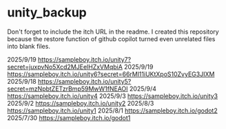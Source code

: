 # unity_backup
Don't forget to include the itch URL in the readme. I created this repository because the restore function of github copilot turned even unrelated files into blank files.

2025/9/19 https://sampleboy.itch.io/unity7?secret=juxpvNo5Xcd2MJEelHZxVMqbiA
2025/9/19 https://sampleboy.itch.io/unity6?secret=66rMl11iUKtXpoS10ZvyEG3JIXM
2025/9/18 https://sampleboy.itch.io/unity5?secret=mzNpbtZETzrBmp59MwW1fNEAOI
2025/9/4  https://sampleboy.itch.io/unity4
2025/9/3  https://sampleboy.itch.io/unity3
2025/9/2  https://sampleboy.itch.io/unity2
2025/8/3  https://sampleboy.itch.io/unity1
2025/8/1  https://sampleboy.itch.io/godot2
2025/7/30 https://sampleboy.itch.io/godot1
